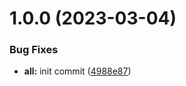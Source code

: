 # 1.0.0 (2023-03-04)


### Bug Fixes

* **all:** init commit ([4988e87](https://github.com/yoyurec/logseq-tabler-picker/commit/4988e8738dc2c02a0601a0df9e039343a6927ea7))
